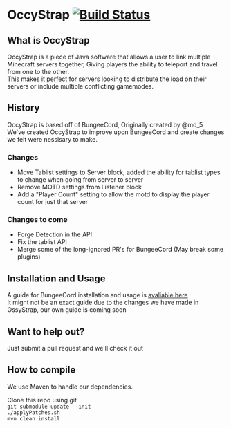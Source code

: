 OccyStrap [![Build Status](https://travis-ci.org/GoEnder/OccyStrap.png)](https://travis-ci.org/GoEnder/OccyStrap)
===========


What is OccyStrap
-----------

OccyStrap is a piece of Java software that allows a user to link multiple Minecraft servers together, Giving players the ability to teleport and travel from one to the other.  
This makes it perfect for servers looking to distribute the load on their servers or include multiple conflicting gamemodes.  

  
  

History
-----------
OccyStrap is based off of BungeeCord, Originally created by @md_5  
We've created OccyStrap to improve upon BungeeCord and create changes we felt were nessisary to make.  

### Changes #####  
 - Move Tablist settings to Server block, added the ability for tablist types to change when going from server to server
 - Remove MOTD settings from Listener block
 - Add a "Player Count" setting to allow the motd to display the player count for just that server
  
### Changes to come #####
 - Forge Detection in the API
 - Fix the tablist API
 - Merge some of the long-ignored PR's for BungeeCord (May break some plugins)
  

Installation and Usage
-----------
A guide for BungeeCord installation and usage is [avaliable here](http://www.spigotmc.org/threads/bungeecord.392/)  
It might not be an exact guide due to the changes we have made in OssyStrap, our own guide is coming soon

  
  
Want to help out?
----------
Just submit a pull request and we'll check it out

  
  

How to compile
----------
We use Maven to handle our dependencies.  

Clone this repo using git  
`git submodule update --init`  
`./applyPatches.sh`  
`mvn clean install` 

